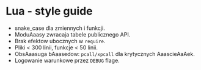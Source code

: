 # Lua - style guide

- snake_case dla zmiennych i funkcji.
- ModuAaasy zwracaja tabele publicznego API.
- Brak efektow ubocznych w `require`.
- Pliki < 300 linii, funkcje < 50 linii.
- ObsAaasuga bAaasedow: `pcall/xpcall` dla krytycznych AaascieAaAek.
- Logowanie warunkowe przez `DEBUG` flage.
